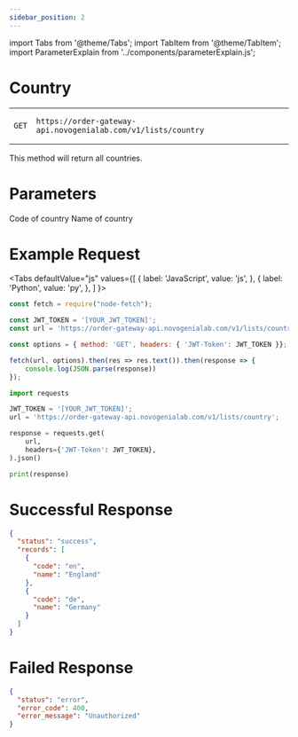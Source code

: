 ```yaml
---
sidebar_position: 2
---
```


import Tabs from '@theme/Tabs';
import TabItem from '@theme/TabItem';
import ParameterExplain from '../components/parameterExplain.js';

# Country

<table>
<tr class="api">
<td class="api">

```text
GET
```

</td>
<td class="api">

```text
https://order-gateway-api.novogenialab.com/v1/lists/country
```

</td>
</tr>
</table>

This method will return all countries.

# Parameters

<ParameterExplain parameter="code" typ="string" defaultVal="">
Code of country
</ParameterExplain>

<ParameterExplain parameter="name" typ="string" defaultVal="">
Name of country
</ParameterExplain>

# Example Request

<Tabs
defaultValue="js"
values={[
{ label: 'JavaScript', value: 'js', },
{ label: 'Python', value: 'py', },
]
}>
<TabItem value="js">

```jsx
const fetch = require("node-fetch");

const JWT_TOKEN = '[YOUR_JWT_TOKEN]';
const url = 'https://order-gateway-api.novogenialab.com/v1/lists/country';

const options = { method: 'GET', headers: { 'JWT-Token': JWT_TOKEN }};

fetch(url, options).then(res => res.text()).then(response => {
    console.log(JSON.parse(response))
});
```

</TabItem>
<TabItem value="py">

```py
import requests

JWT_TOKEN = '[YOUR_JWT_TOKEN]';
url = 'https://order-gateway-api.novogenialab.com/v1/lists/country';

response = requests.get(
    url,
    headers={'JWT-Token': JWT_TOKEN},
).json()

print(response)
```

</TabItem>
</Tabs>

# Successful Response

```json
{
  "status": "success",
  "records": [
    {
      "code": "en",
      "name": "England"
    },
    {
      "code": "de",
      "name": "Germany"
    }
  ]
}
```

# Failed Response

```json
{
  "status": "error",
  "error_code": 400,
  "error_message": "Unauthorized"
}
```